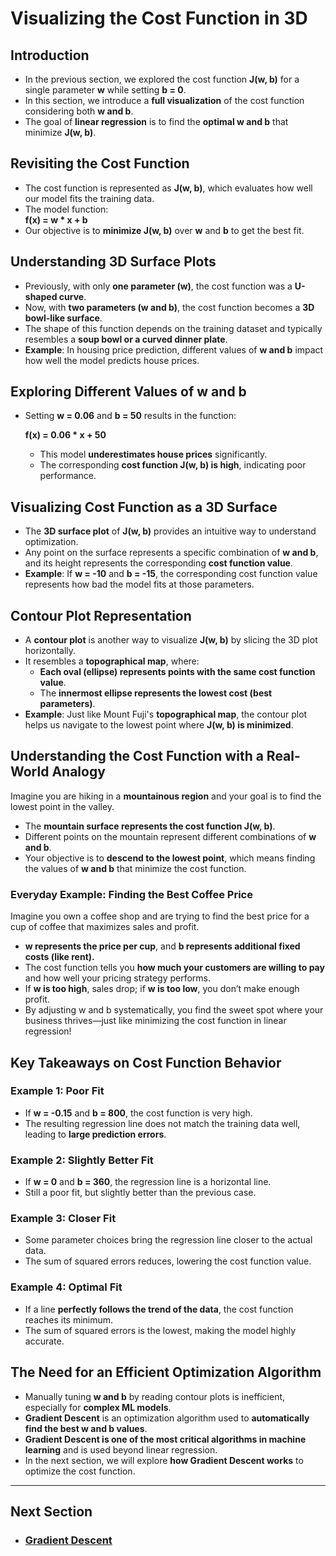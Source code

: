 # Visualizing the Cost Function in 3D

## Introduction
- In the previous section, we explored the cost function **J(w, b)** for a single parameter **w** while setting **b = 0**.
- In this section, we introduce a **full visualization** of the cost function considering both **w and b**.
- The goal of **linear regression** is to find the **optimal w and b** that minimize **J(w, b)**.

## Revisiting the Cost Function
- The cost function is represented as **J(w, b)**, which evaluates how well our model fits the training data.
- The model function:  
  **f(x) = w * x + b**
- Our objective is to **minimize J(w, b)** over **w** and **b** to get the best fit.

## Understanding 3D Surface Plots
- Previously, with only **one parameter (w)**, the cost function was a **U-shaped curve**.
- Now, with **two parameters (w and b)**, the cost function becomes a **3D bowl-like surface**.
- The shape of this function depends on the training dataset and typically resembles a **soup bowl or a curved dinner plate**.
- **Example**: In housing price prediction, different values of **w and b** impact how well the model predicts house prices.

## Exploring Different Values of w and b
- Setting **w = 0.06** and **b = 50** results in the function:
  
  **f(x) = 0.06 * x + 50**
  
  - This model **underestimates house prices** significantly.
  - The corresponding **cost function J(w, b) is high**, indicating poor performance.

## Visualizing Cost Function as a 3D Surface
- The **3D surface plot** of **J(w, b)** provides an intuitive way to understand optimization.
- Any point on the surface represents a specific combination of **w and b**, and its height represents the corresponding **cost function value**.
- **Example**: If **w = -10** and **b = -15**, the corresponding cost function value represents how bad the model fits at those parameters.

## Contour Plot Representation
- A **contour plot** is another way to visualize **J(w, b)** by slicing the 3D plot horizontally.
- It resembles a **topographical map**, where:
  - **Each oval (ellipse) represents points with the same cost function value**.
  - The **innermost ellipse represents the lowest cost (best parameters)**.
- **Example**: Just like Mount Fuji's **topographical map**, the contour plot helps us navigate to the lowest point where **J(w, b) is minimized**.

## Understanding the Cost Function with a Real-World Analogy
Imagine you are hiking in a **mountainous region** and your goal is to find the lowest point in the valley. 
- The **mountain surface represents the cost function J(w, b)**.
- Different points on the mountain represent different combinations of **w and b**.
- Your objective is to **descend to the lowest point**, which means finding the values of **w and b** that minimize the cost function.

### Everyday Example: Finding the Best Coffee Price
Imagine you own a coffee shop and are trying to find the best price for a cup of coffee that maximizes sales and profit. 
- **w represents the price per cup**, and **b represents additional fixed costs (like rent).**
- The cost function tells you **how much your customers are willing to pay** and how well your pricing strategy performs.
- If **w is too high**, sales drop; if **w is too low**, you don’t make enough profit.
- By adjusting w and b systematically, you find the sweet spot where your business thrives—just like minimizing the cost function in linear regression!

## Key Takeaways on Cost Function Behavior
### Example 1: Poor Fit
- If **w = -0.15** and **b = 800**, the cost function is very high.
- The resulting regression line does not match the training data well, leading to **large prediction errors**.

### Example 2: Slightly Better Fit
- If **w = 0** and **b = 360**, the regression line is a horizontal line.
- Still a poor fit, but slightly better than the previous case.

### Example 3: Closer Fit
- Some parameter choices bring the regression line closer to the actual data.
- The sum of squared errors reduces, lowering the cost function value.

### Example 4: Optimal Fit
- If a line **perfectly follows the trend of the data**, the cost function reaches its minimum.
- The sum of squared errors is the lowest, making the model highly accurate.

## The Need for an Efficient Optimization Algorithm
- Manually tuning **w and b** by reading contour plots is inefficient, especially for **complex ML models**.
- **Gradient Descent** is an optimization algorithm used to **automatically find the best w and b values**.
- **Gradient Descent is one of the most critical algorithms in machine learning** and is used beyond linear regression.
- In the next section, we will explore **how Gradient Descent works** to optimize the cost function.

---
## Next Section
  - ### [Gradient Descent](../Gradient_Descent/Gradient_Descent.md)

